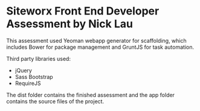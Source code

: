 Siteworx Front End Developer Assessment by Nick Lau
======

This assessment used Yeoman webapp generator for scaffolding, which includes Bower for package management and GruntJS for task automation.

Third party libraries used:

* jQuery
* Sass Bootstrap
* RequireJS

The dist folder contains the finished assessment and the app folder contains the source files of the project.